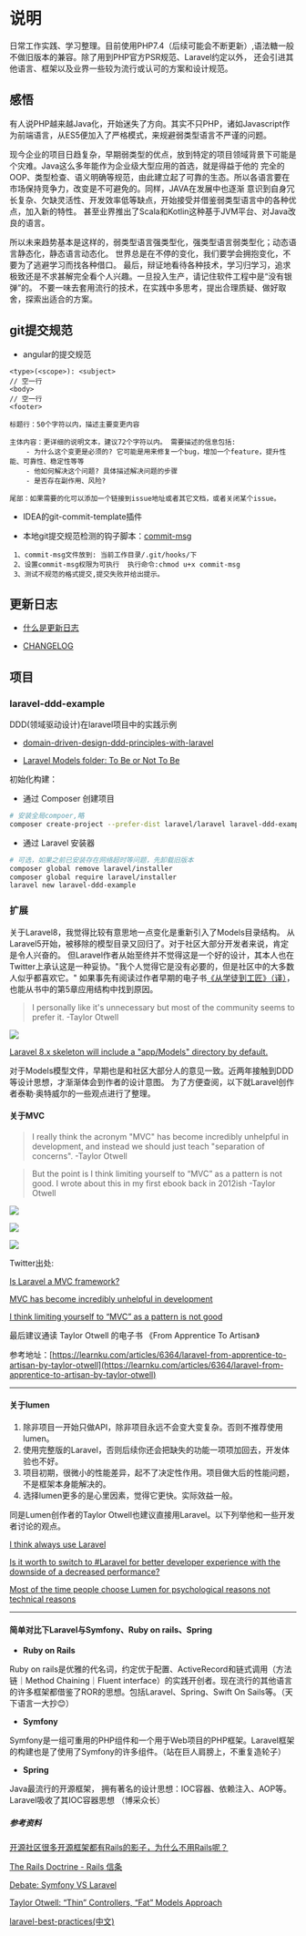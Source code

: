 # 说明

  日常工作实践、学习整理。目前使用PHP7.4（后续可能会不断更新）,语法糖一般不做旧版本的兼容。除了用到PHP官方PSR规范、Laravel约定以外，
  还会引进其他语言、框架以及业界一些较为流行或认可的方案和设计规范。
  
## 感悟  
  
  有人说PHP越来越Java化，开始迷失了方向。其实不只PHP，诸如Javascript作为前端语言，从ES5便加入了严格模式，来规避弱类型语言不严谨的问题。
  
  现今企业的项目日趋复杂，早期弱类型的优点，放到特定的项目领域背景下可能是个灾难。Java这么多年能作为企业级大型应用的首选，就是得益于他的
  完全的OOP、类型检查、语义明确等规范，由此建立起了可靠的生态。所以各语言要在市场保持竞争力，改变是不可避免的。同样，JAVA在发展中也逐渐
  意识到自身冗长复杂、欠缺灵活性、开发效率低等缺点，开始接受并借鉴弱类型语言中的各种优点，加入新的特性。
  甚至业界推出了Scala和Kotlin这种基于JVM平台、对Java改良的语言。
  
  所以未来趋势基本是这样的，弱类型语言强类型化，强类型语言弱类型化；动态语言静态化，静态语言动态化。
  世界总是在不停的变化，我们要学会拥抱变化，不要为了逃避学习而找各种借口。
  最后，辩证地看待各种技术，学习归学习，追求极致还是不求甚解完全看个人兴趣。一旦投入生产，请记住软件工程中是“没有银弹”的。
  不要一味去套用流行的技术，在实践中多思考，提出合理质疑、做好取舍，探索出适合的方案。

## git提交规范

- angular的提交规范
```
<type>(<scope>): <subject>
// 空一行
<body>
// 空一行
<footer>
```

```
标题行：50个字符以内，描述主要变更内容

主体内容：更详细的说明文本，建议72个字符以内。 需要描述的信息包括: 
    - 为什么这个变更是必须的? 它可能是用来修复一个bug，增加一个feature，提升性能、可靠性、稳定性等等
    - 他如何解决这个问题? 具体描述解决问题的步骤
    - 是否存在副作用、风险? 

尾部：如果需要的化可以添加一个链接到issue地址或者其它文档，或者关闭某个issue。
```

- IDEA的git-commit-template插件

- 本地git提交规范检测的钩子脚本：[commit-msg](./commit-msg)
```
 1、commit-msg文件放到: 当前工作目录/.git/hooks/下     
 2、设置commit-msg权限为可执行  执行命令:chmod u+x commit-msg  
 3、测试不规范的格式提交,提交失败并给出提示。 
```

## 更新日志

- <a href="https://keepachangelog.com/zh-CN/0.3.0/" target="_blank">什么是更新日志</a>

- [CHANGELOG](./CHANGELOG.md)


## 项目

### laravel-ddd-example

 DDD(领域驱动设计)在laravel项目中的实践示例

- <a href="https://content-garden.com/domain-driven-design-ddd-principles-with-laravel" target="_blank">domain-driven-design-ddd-principles-with-laravel</a>

- <a href="https://laraveldaily.com/laravel-models-folder-not/" target="_blank">Laravel Models folder: To Be or Not To Be</a>


 初始化构建：

-  通过 Composer 创建项目

```bash
# 安装全局compoer,略
composer create-project --prefer-dist laravel/laravel laravel-ddd-example
```

-  通过 Laravel 安装器 

```bash
# 可选，如果之前已安装存在网络超时等问题，先卸载旧版本
composer global remove laravel/installer
composer global require laravel/installer
laravel new laravel-ddd-example
```
    
###  扩展

关于Laravel8，我觉得比较有意思地一点变化是重新引入了Models目录结构。
从Laravel5开始，被移除的模型目录又回归了。对于社区大部分开发者来说，肯定是令人兴奋的。
但Laravel作者从始至终并不觉得这是一个好的设计，其本人也在Twitter上承认这是一种妥协。"我个人觉得它是没有必要的，但是社区中的大多数人似乎都喜欢它。"
如果事先有阅读过作者早期的电子书[《从学徒到工匠》（译）](#from-apprentice-to-artisan)，也能从书中的第5章应用结构中找到原因。

> I personally like it's unnecessary but most of the community seems to prefer it.
> -Taylor Otwell

![](./Taylor%20Otwell%20Talk%20About%20Models.png)

[Laravel 8.x skeleton will include a "app/Models" directory by default.](https://twitter.com/taylorotwell/status/1296556354593792000)

对于Models模型文件，早期也是和社区大部分人的意见一致。近两年接触到DDD等设计思想，才渐渐体会到作者的设计意图。
为了方便查阅，以下就Laravel创作者泰勒·奥特威尔的一些观点进行了整理。


#### 关于MVC

> I really think the acronym "MVC" has become incredibly unhelpful in development, and instead we should just teach "separation of concerns".
> -Taylor Otwell

> But the point is I think limiting yourself to “MVC” as a pattern is not good. I wrote about this in my first ebook back in 2012ish
> -Taylor Otwell


![](./Taylor%20Otwell%20MVC0.png)

![](./Taylor%20Otwell%20MVC1.jpeg)

![](./Taylor%20Otwell%20MVC2.png)


Twitter出处:

<a href="https://twitter.com/Sileence/status/634390267966173184" target="_blank">Is Laravel a MVC framework?</a>

<a href="https://twitter.com/taylorotwell/status/262290285499936768" target="_blank">MVC has become incredibly unhelpful in development</a>

<a href="https://twitter.com/taylorotwell/status/1204882498230116353" target="_blank">I think limiting yourself to “MVC” as a pattern is not good</a>


<p id="from-apprentice-to-artisan">最后建议通读 Taylor Otwell 的电子书 《From Apprentice To Artisan》</p>

参考地址：[https://learnku.com/articles/6364/laravel-from-apprentice-to-artisan-by-taylor-otwell](https://learnku.com/articles/6364/laravel-from-apprentice-to-artisan-by-taylor-otwell)


---

#### 关于lumen

1. 除非项目一开始只做API，除非项目永远不会变大变复杂。否则不推荐使用lumen。
2. 使用完整版的Laravel，否则后续你还会把缺失的功能一项项加回去，开发体验也不好。
3. 项目初期，很微小的性能差异，起不了决定性作用。项目做大后的性能问题，不是框架本身能解决的。
4. 选择lumen更多的是心里因素，觉得它更快。实际效益一般。

同是Lumen创作者的Taylor Otwell也建议直接用Laravel。以下列举他和一些开发者讨论的观点。

<a href="https://twitter.com/taylorotwell/status/1306287663109091329" target="_blank">I think always use Laravel</a>

<a href="https://twitter.com/devgummibeer/status/1212731942455717888" target="_blank">Is it worth to switch to #Laravel for better developer experience with the downside of a decreased performance?</a>

<a href="https://twitter.com/taylorotwell/status/1212832185830510592" target="_blank">Most of the time people choose Lumen for psychological reasons not technical reasons</a>

---

#### 简单对比下Laravel与Symfony、Ruby on rails、Spring

- **Ruby on Rails**

Ruby on rails是优雅的代名词，约定优于配置、ActiveRecord和链式调用（方法链｜Method Chaining｜Fluent interface）的实践开创者。现在流行的其他语言的许多框架都借鉴了ROR的思想。包括Laravel、Spring、Swift On Sails等。（天下语言一大抄😊）

- **Symfony**

Symfony是一组可重用的PHP组件和一个用于Web项目的PHP框架。Laravel框架的构建也是了使用了Symfony的许多组件。（站在巨人肩膀上，不重复造轮子）

- **Spring**

Java最流行的开源框架， 拥有著名的设计思想：IOC容器、依赖注入、AOP等。Laravel吸收了其IOC容器思想 （博采众长）

##### 参考资料

[开源社区很多开源框架都有Rails的影子，为什么不用Rails呢？](https://www.zhihu.com/question/271846592)

[The Rails Doctrine - Rails 信条](https://ruby-china.org/wiki/the-rails-doctrine)

<a href="https://dev.to/itsmukulmishra/debate-symfony-vs-laravel-1bh9" target="_blank">Debate: Symfony VS Laravel</a>

<a href="https://laraveldaily.com/taylor-otwell-thin-controllers-fat-models-approach/" target="_blank">Taylor Otwell: “Thin” Controllers, “Fat” Models Approach</a>
  
<a href="https://github.com/alexeymezenin/laravel-best-practices/blob/master/chinese.md" target="_blank">laravel-best-practices(中文)</a>  
